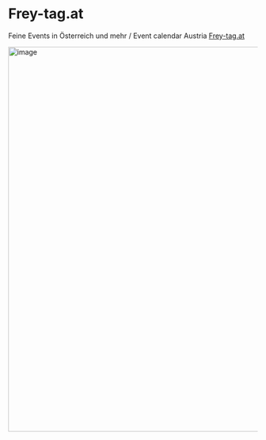 # Frey-tag.at
Feine Events in Österreich und mehr / Event calendar Austria 
<a href="www.frey-tag.at">Frey-tag.at


<img width="778" alt="image" src="https://user-images.githubusercontent.com/47069147/166067059-a6f39f9c-8f04-4e8f-848b-105709925236.png">
